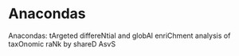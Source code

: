 # Anacondas
Anacondas: tArgeted differeNtial and globAl enriChment analysis of taxOnomic raNk by shareD AsvS
